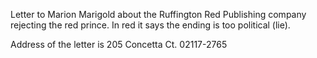 Letter to Marion Marigold about the Ruffington Red Publishing company rejecting the red prince. In red it says the ending is too political (lie).

Address of the letter is 205 Concetta Ct. 02117-2765